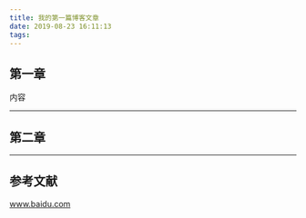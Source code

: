 ```yaml
---
title: 我的第一篇博客文章
date: 2019-08-23 16:11:13
tags:
---
```


## 第一章

内容

---

## 第二章

---

## 参考文献

www.baidu.com

